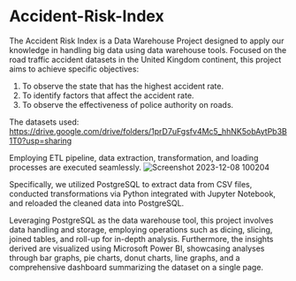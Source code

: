 # Accident-Risk-Index

The Accident Risk Index is a Data Warehouse Project designed to apply our knowledge in handling big data using data warehouse tools. Focused on the road traffic accident datasets in the United Kingdom continent, this project aims to achieve specific objectives:

1. To observe the state that has the highest accident rate.
2. To identify factors that affect the accident rate.
3. To observe the effectiveness of police authority on roads.

The datasets used: https://drive.google.com/drive/folders/1prD7uFgsfv4Mc5_hhNK5obAytPb3B1T0?usp=sharing 

Employing ETL pipeline, data extraction, transformation, and loading processes are executed seamlessly.
![Screenshot 2023-12-08 100204](https://github.com/nikain28/Accident-Risk-Index/assets/129468757/717ab1f0-1618-450f-90ff-baeecfc74612)

Specifically, we utilized PostgreSQL to extract data from CSV files, conducted transformations via Python integrated with Jupyter Notebook, and reloaded the cleaned data into PostgreSQL.

Leveraging PostgreSQL as the data warehouse tool, this project involves data handling and storage, employing operations such as dicing, slicing, joined tables, and roll-up for in-depth analysis. Furthermore, the insights derived are visualized using Microsoft Power BI, showcasing analyses through bar graphs, pie charts, donut charts, line graphs, and a comprehensive dashboard summarizing the dataset on a single page.
